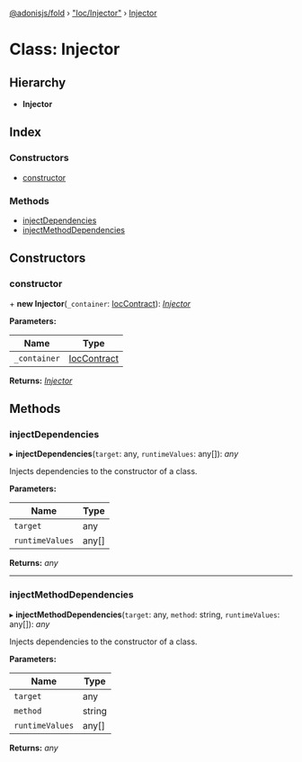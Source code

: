 [@adonisjs/fold](../README.md) › ["Ioc/Injector"](../modules/_ioc_injector_.md) › [Injector](_ioc_injector_.injector.md)

# Class: Injector

## Hierarchy

* **Injector**

## Index

### Constructors

* [constructor](_ioc_injector_.injector.md#constructor)

### Methods

* [injectDependencies](_ioc_injector_.injector.md#injectdependencies)
* [injectMethodDependencies](_ioc_injector_.injector.md#injectmethoddependencies)

## Constructors

###  constructor

\+ **new Injector**(`_container`: [IocContract](../interfaces/_contracts_index_.ioccontract.md)): *[Injector](_ioc_injector_.injector.md)*

**Parameters:**

Name | Type |
------ | ------ |
`_container` | [IocContract](../interfaces/_contracts_index_.ioccontract.md) |

**Returns:** *[Injector](_ioc_injector_.injector.md)*

## Methods

###  injectDependencies

▸ **injectDependencies**(`target`: any, `runtimeValues`: any[]): *any*

Injects dependencies to the constructor of a class.

**Parameters:**

Name | Type |
------ | ------ |
`target` | any |
`runtimeValues` | any[] |

**Returns:** *any*

___

###  injectMethodDependencies

▸ **injectMethodDependencies**(`target`: any, `method`: string, `runtimeValues`: any[]): *any*

Injects dependencies to the constructor of a class.

**Parameters:**

Name | Type |
------ | ------ |
`target` | any |
`method` | string |
`runtimeValues` | any[] |

**Returns:** *any*
